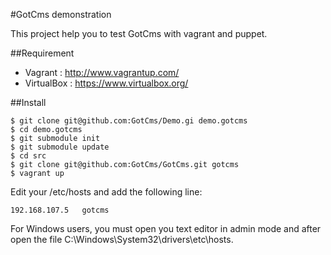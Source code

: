 #GotCms demonstration

This project help you to test GotCms with vagrant and puppet.


##Requirement

- Vagrant : http://www.vagrantup.com/
- VirtualBox : https://www.virtualbox.org/


##Install

```
$ git clone git@github.com:GotCms/Demo.gi demo.gotcms
$ cd demo.gotcms
$ git submodule init
$ git submodule update
$ cd src
$ git clone git@github.com:GotCms/GotCms.git gotcms
$ vagrant up
```

Edit your /etc/hosts and add the following line:

`192.168.107.5   gotcms`

For Windows users, you must open you text editor in admin mode and after open the file C:\Windows\System32\drivers\etc\hosts.
